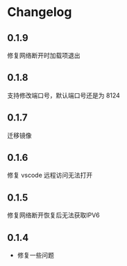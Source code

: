 # Changelog

## 0.1.9

修复网络断开时加载项退出

## 0.1.8

支持修改端口号，默认端口号还是为 8124

## 0.1.7

迁移镜像

## 0.1.6

修复 vscode 远程访问无法打开

## 0.1.5

修复网络断开恢复后无法获取IPV6

## 0.1.4

- 修复一些问题
